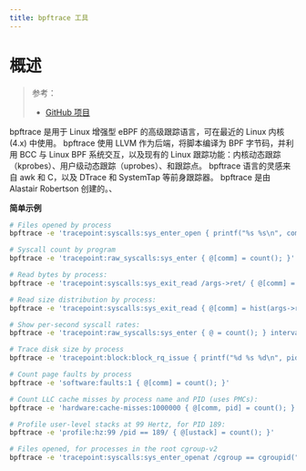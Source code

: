 ```yaml
---
title: bpftrace 工具
---
```


# 概述

> 参考：
> - [GitHub 项目](https://github.com/iovisor/bpftrace)

bpftrace 是用于 Linux 增强型 eBPF 的高级跟踪语言，可在最近的 Linux 内核 (4.x) 中使用。 bpftrace 使用 LLVM 作为后端，将脚本编译为 BPF 字节码，并利用 BCC 与 Linux BPF 系统交互，以及现有的 Linux 跟踪功能：内核动态跟踪（kprobes）、用户级动态跟踪（uprobes）、和跟踪点。 bpftrace 语言的灵感来自 awk 和 C，以及 DTrace 和 SystemTap 等前身跟踪器。 bpftrace 是由 Alastair Robertson 创建的。、

**简单示例**

```bash
# Files opened by process
bpftrace -e 'tracepoint:syscalls:sys_enter_open { printf("%s %s\n", comm, str(args->filename)); }'

# Syscall count by program
bpftrace -e 'tracepoint:raw_syscalls:sys_enter { @[comm] = count(); }'

# Read bytes by process:
bpftrace -e 'tracepoint:syscalls:sys_exit_read /args->ret/ { @[comm] = sum(args->ret); }'

# Read size distribution by process:
bpftrace -e 'tracepoint:syscalls:sys_exit_read { @[comm] = hist(args->ret); }'

# Show per-second syscall rates:
bpftrace -e 'tracepoint:raw_syscalls:sys_enter { @ = count(); } interval:s:1 { print(@); clear(@); }'

# Trace disk size by process
bpftrace -e 'tracepoint:block:block_rq_issue { printf("%d %s %d\n", pid, comm, args->bytes); }'

# Count page faults by process
bpftrace -e 'software:faults:1 { @[comm] = count(); }'

# Count LLC cache misses by process name and PID (uses PMCs):
bpftrace -e 'hardware:cache-misses:1000000 { @[comm, pid] = count(); }'

# Profile user-level stacks at 99 Hertz, for PID 189:
bpftrace -e 'profile:hz:99 /pid == 189/ { @[ustack] = count(); }'

# Files opened, for processes in the root cgroup-v2
bpftrace -e 'tracepoint:syscalls:sys_enter_openat /cgroup == cgroupid("/sys/fs/cgroup/unified/mycg")/ { printf("%s\n", str(args->filename)); }'

```
